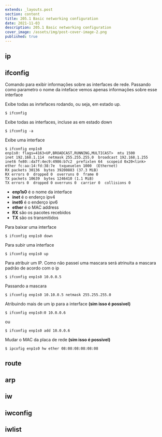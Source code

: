 ```yaml
---
extends: _layouts.post
section: content
title: 205.1 Basic networking configuration​
date: 2021-11-03
description: 205.1 Basic networking configuration​
cover_image: /assets/img/post-cover-image-2.png
published: true
---
```


## ip


## ifconfig

Comando para exibir informações sobre as interfaces de rede. Passando como parametro o nome da inteface vemos apenas informações sobre esse interface

Exibe todas as inrtefaces rodando, ou seja, em estado up.

    $ ifconfig

Exibe todas as interfaces, incluse as em estado down

    $ ifconfig -a

Exibe uma interface

    $ ifconfig enp1s0 
    enp1s0: flags=4163<UP,BROADCAST,RUNNING,MULTICAST>  mtu 1500
    inet 192.168.1.114  netmask 255.255.255.0  broadcast 192.168.1.255
    inet6 fe80::da7f:4ec9:4986:b7c2  prefixlen 64  scopeid 0x20<link>
    ether fc:aa:14:fd:38:7e  txqueuelen 1000  (Ethernet)
    RX packets 30136  bytes 39200883 (37.3 MiB)
    RX errors 0  dropped 0  overruns 0  frame 0
    TX packets 10639  bytes 1246410 (1.1 MiB)
    TX errors 0  dropped 0 overruns 0  carrier 0  collisions 0

* **enp1s0** é o nome da interface
* **inet** é o enderço ipv4
* **inet6** é o enderço ipv6
* **ether** é o MAC address
* **RX** são os pacotes recebidos
* **TX** são os transmitidos


Para baixar uma interface

    $ ifconfig enp1s0 down

Para subir uma interface

    $ ifconfig enp1s0 up


Para atribuir um IP. Como não passei uma mascara será atrinuita a mascara padrão de acordo com o ip

    $ ifconfig enp1s0 10.0.0.5 


Passando a mascara

    $ ifconfig enp1s0 10.10.0.5 netmask 255.255.255.0

Atribuindo mais de um ip para a interface **(sim isso é possivel)**

    $ ifconfig enp1s0:0 10.0.0.6 

ou

    $ ifconfig enp1s0 add 10.0.0.6 


Mudar o MAC da placa de rede **(sim isso é possivel)**

    $ ipcofig enp1s0 hw ether 08:08:08:08:08:08 


## route



## arp


## iw


## iwconfig


## iwlist


